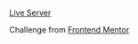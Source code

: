 <a href="https://interactive-ratingcmp.netlify.app/">Live Server</a> 


Challenge from <a href="https://www.frontendmentor.io/home" >Frontend Mentor</a> 

